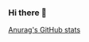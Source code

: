 ### Hi there 👋

[Anurag's GitHub stats](https://github-readme-stats.vercel.app/api?username=t3nderex&show_icons=true&theme=radical)

<!--
**t3nderex/t3nderex** is a ✨ _special_ ✨ repository because its `README.md` (this file) appears on your GitHub profile.

Here are some ideas to get you started:

- 🔭 I’m currently working on ...
- 🌱 I’m currently learning ...
- 👯 I’m looking to collaborate on ...
- 🤔 I’m looking for help with ...
- 💬 Ask me about ...
- 📫 How to reach me: ...
- 😄 Pronouns: ...
- ⚡ Fun fact: ...
-->

